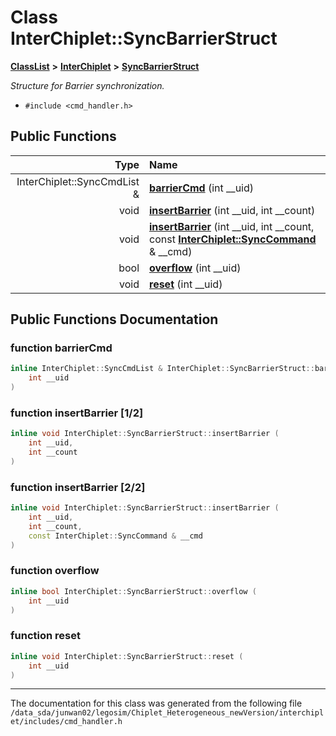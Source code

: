 
# Class InterChiplet::SyncBarrierStruct



[**ClassList**](annotated.md) **>** [**InterChiplet**](namespaceInterChiplet.md) **>** [**SyncBarrierStruct**](classInterChiplet_1_1SyncBarrierStruct.md)



_Structure for Barrier synchronization._ 

* `#include <cmd_handler.h>`















## Public Functions

| Type | Name |
| ---: | :--- |
|  InterChiplet::SyncCmdList & | [**barrierCmd**](#function-barriercmd) (int \_\_uid) <br> |
|  void | [**insertBarrier**](#function-insertbarrier-12) (int \_\_uid, int \_\_count) <br> |
|  void | [**insertBarrier**](#function-insertbarrier-22) (int \_\_uid, int \_\_count, const [**InterChiplet::SyncCommand**](classInterChiplet_1_1SyncCommand.md) & \_\_cmd) <br> |
|  bool | [**overflow**](#function-overflow) (int \_\_uid) <br> |
|  void | [**reset**](#function-reset) (int \_\_uid) <br> |








## Public Functions Documentation


### function barrierCmd 

```C++
inline InterChiplet::SyncCmdList & InterChiplet::SyncBarrierStruct::barrierCmd (
    int __uid
) 
```




### function insertBarrier [1/2]

```C++
inline void InterChiplet::SyncBarrierStruct::insertBarrier (
    int __uid,
    int __count
) 
```




### function insertBarrier [2/2]

```C++
inline void InterChiplet::SyncBarrierStruct::insertBarrier (
    int __uid,
    int __count,
    const InterChiplet::SyncCommand & __cmd
) 
```




### function overflow 

```C++
inline bool InterChiplet::SyncBarrierStruct::overflow (
    int __uid
) 
```




### function reset 

```C++
inline void InterChiplet::SyncBarrierStruct::reset (
    int __uid
) 
```




------------------------------
The documentation for this class was generated from the following file `/data_sda/junwan02/legosim/Chiplet_Heterogeneous_newVersion/interchiplet/includes/cmd_handler.h`